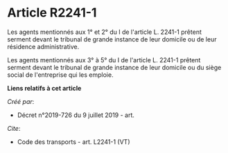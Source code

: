 # Article R2241-1

Les agents mentionnés aux 1° et 2° du I de l'article L. 2241-1 prêtent serment devant le tribunal de grande instance de leur
domicile ou de leur résidence administrative. 

Les agents mentionnés aux 3° à 5° du I de l'article L. 2241-1 prêtent serment devant le tribunal de grande instance de leur
domicile ou du siège social de l'entreprise qui les emploie.

**Liens relatifs à cet article**

_Créé par_:

  - Décret n°2019-726 du 9 juillet 2019 - art.

_Cite_:

  - Code des transports - art. L2241-1 (VT)
